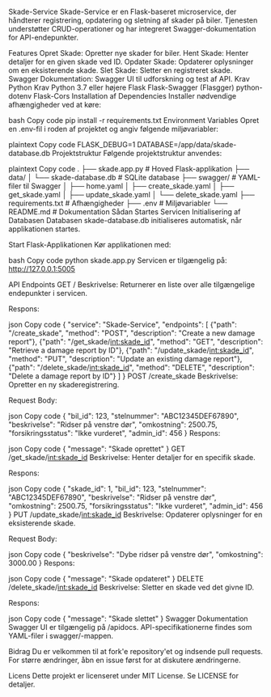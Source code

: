 Skade-Service
Skade-Service er en Flask-baseret microservice, der håndterer registrering, opdatering og sletning af skader på biler. Tjenesten understøtter CRUD-operationer og har integreret Swagger-dokumentation for API-endepunkter.

Features
Opret Skade: Opretter nye skader for biler.
Hent Skade: Henter detaljer for en given skade ved ID.
Opdater Skade: Opdaterer oplysninger om en eksisterende skade.
Slet Skade: Sletter en registreret skade.
Swagger Dokumentation: Swagger UI til udforskning og test af API.
Krav
Python Krav
Python 3.7 eller højere
Flask
Flask-Swagger (Flasgger)
python-dotenv
Flask-Cors
Installation af Dependencies
Installer nødvendige afhængigheder ved at køre:

bash
Copy code
pip install -r requirements.txt
Environment Variables
Opret en .env-fil i roden af projektet og angiv følgende miljøvariabler:

plaintext
Copy code
FLASK_DEBUG=1
DATABASE=/app/data/skade-database.db
Projektstruktur
Følgende projektstruktur anvendes:

plaintext
Copy code
.
├── skade.app.py           # Hoved Flask-applikation
├── data/
│   └── skade-database.db  # SQLite database
├── swagger/               # YAML-filer til Swagger
│   ├── home.yaml
│   ├── create_skade.yaml
│   ├── get_skade.yaml
│   ├── update_skade.yaml
│   └── delete_skade.yaml
├── requirements.txt       # Afhængigheder
├── .env                   # Miljøvariabler
└── README.md              # Dokumentation
Sådan Startes Servicen
Initialisering af Databasen
Databasen skade-database.db initialiseres automatisk, når applikationen startes.

Start Flask-Applikationen
Kør applikationen med:

bash
Copy code
python skade.app.py
Servicen er tilgængelig på: http://127.0.0.1:5005

API Endpoints
GET /
Beskrivelse: Returnerer en liste over alle tilgængelige endepunkter i servicen.

Respons:

json
Copy code
{
  "service": "Skade-Service",
  "endpoints": [
    {"path": "/create_skade", "method": "POST", "description": "Create a new damage report"},
    {"path": "/get_skade/<int:skade_id>", "method": "GET", "description": "Retrieve a damage report by ID"},
    {"path": "/update_skade/<int:skade_id>", "method": "PUT", "description": "Update an existing damage report"},
    {"path": "/delete_skade/<int:skade_id>", "method": "DELETE", "description": "Delete a damage report by ID"}
  ]
}
POST /create_skade
Beskrivelse: Opretter en ny skaderegistrering.

Request Body:

json
Copy code
{
  "bil_id": 123,
  "stelnummer": "ABC12345DEF67890",
  "beskrivelse": "Ridser på venstre dør",
  "omkostning": 2500.75,
  "forsikringsstatus": "Ikke vurderet",
  "admin_id": 456
}
Respons:

json
Copy code
{
  "message": "Skade oprettet"
}
GET /get_skade/<int:skade_id>
Beskrivelse: Henter detaljer for en specifik skade.

Respons:

json
Copy code
{
  "skade_id": 1,
  "bil_id": 123,
  "stelnummer": "ABC12345DEF67890",
  "beskrivelse": "Ridser på venstre dør",
  "omkostning": 2500.75,
  "forsikringsstatus": "Ikke vurderet",
  "admin_id": 456
}
PUT /update_skade/<int:skade_id>
Beskrivelse: Opdaterer oplysninger for en eksisterende skade.

Request Body:

json
Copy code
{
  "beskrivelse": "Dybe ridser på venstre dør",
  "omkostning": 3000.00
}
Respons:

json
Copy code
{
  "message": "Skade opdateret"
}
DELETE /delete_skade/<int:skade_id>
Beskrivelse: Sletter en skade ved det givne ID.

Respons:

json
Copy code
{
  "message": "Skade slettet"
}
Swagger Dokumentation
Swagger UI er tilgængelig på /apidocs.
API-specifikationerne findes som YAML-filer i swagger/-mappen.

Bidrag
Du er velkommen til at fork'e repository'et og indsende pull requests. For større ændringer, åbn en issue først for at diskutere ændringerne.

Licens
Dette projekt er licenseret under MIT License. Se LICENSE for detaljer.
